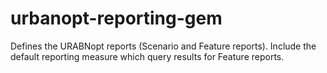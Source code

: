 # urbanopt-reporting-gem
Defines the URABNopt reports (Scenario and Feature reports). Include the default reporting measure which query results for Feature reports. 
